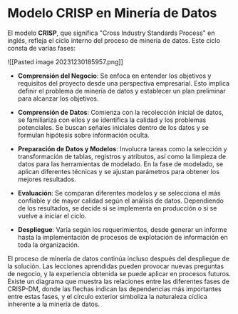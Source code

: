 # Modelo CRISP en Minería de Datos

El modelo **CRISP**, que significa "Cross Industry Standards Process" en inglés, refleja el ciclo interno del proceso de minería de datos. Este ciclo consta de varias fases:

![[Pasted image 20231230185957.png]]

- **Comprensión del Negocio**: Se enfoca en entender los objetivos y requisitos del proyecto desde una perspectiva empresarial. Esto implica definir el problema de minería de datos y establecer un plan preliminar para alcanzar los objetivos.

- **Comprensión de Datos**: Comienza con la recolección inicial de datos, se familiariza con ellos y se identifica la calidad y los problemas potenciales. Se buscan señales iniciales dentro de los datos y se formulan hipótesis sobre información oculta.

- **Preparación de Datos y Modelos**: Involucra tareas como la selección y transformación de tablas, registros y atributos, así como la limpieza de datos para las herramientas de modelado. En la fase de modelado, se aplican diferentes técnicas y se ajustan parámetros para obtener los mejores resultados.

- **Evaluación**: Se comparan diferentes modelos y se selecciona el más confiable y de mayor calidad según el análisis de datos. Dependiendo de los resultados, se decide si se implementa en producción o si se vuelve a iniciar el ciclo.

- **Despliegue**: Varía según los requerimientos, desde generar un informe hasta la implementación de procesos de explotación de información en toda la organización. 

El proceso de minería de datos continúa incluso después del despliegue de la solución. Las lecciones aprendidas pueden provocar nuevas preguntas de negocio, y la experiencia obtenida se puede aplicar en procesos futuros. Existe un diagrama que muestra las relaciones entre las diferentes fases de CRISP-DM, donde las flechas indican las dependencias más importantes entre estas fases, y el círculo exterior simboliza la naturaleza cíclica inherente a la minería de datos.

